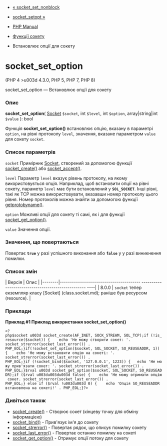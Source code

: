 - [« socket_set_nonblock](function.socket-set-nonblock.md)
- [socket_setopt »](function.socket-setopt.md)

- [PHP Manual](index.md)
- [Функції сокету](ref.sockets.md)
- Встановлює опції для сокету

# socket_set_option

(PHP 4 \>u003d 4.3.0, PHP 5, PHP 7, PHP 8)

socket_set_option — Встановлює опції для сокету

### Опис

**socket_set_option**(
[Socket](class.socket.md) `$socket`,
int `$level`,
int `$option`,
array\|string\|int `$value`
): bool

Функція **socket_set_option()** встановлює опцію, вказану в
параметрі `option`, на рівні протоколу `level`, значення, вказане
параметром `value` для сокету `socket`.

### Список параметрів

`socket`
Примірник [Socket](class.socket.md), створений за допомогою функції
[socket_create()](function.socket-create.md) або
[socket_accept()](function.socket-accept.md).

`level`
Параметр `level` вказує рівень протоколу, на якому використовується
опція. Наприклад, щоб встановити опції на рівні сокету, параметр
`level` має бути встановлений у **`SOL_SOCKET`**. Інші рівні, такі
як TCP можна використовувати, вказавши номер протоколу цього рівня. Номер
протоколів можна знайти за допомогою функції
[getprotobyname()](function.getprotobyname.md).

`option`
Можливі опції для сокету ті самі, як і для функції
[socket_get_option()](function.socket-get-option.md).

`value`
Значення опції.

### Значення, що повертаються

Повертає **`true`** у разі успішного виконання або **`false`** у
у разі виникнення помилки.

### Список змін

| Версія | Опис |
|--------|---------------------------------------- -------------------------------------------------- ----|
| 8.0.0 | `socket` тепер екземпляр класу [Socket] (class.socket.md); раніше був ресурсом (resource). |

### Приклади

**Приклад #1 Приклад використання **socket_set_option()****

` <?php$socket u003d socket_create(AF_INET, SOCK_STREAM, SOL_TCP);if (!is_resource($socket)) {    echo 'Не можу створити сокет: '. socket_strerror(socket_last_error()) . PHP_EOL;}if(!socket_set_option($socket, SOL_SOCKET, SO_REUSEADDR, 1)) {    echo 'Не можу встановити опцію на сокеті: '. socket_strerror(socket_last_error()) . PHP_EOL;}if (!socket_bind($socket, '127.0.0.1', 1223)) {   echo 'Не можу прив'язати сокет: '. socket_strerror(socket_last_error()) . PHP_EOL;}$rval u003d socket_get_option($socket, SOL_SOCKET, SO_REUSEADDR);if ($rval u003du003du003d false) {    echo 'Не можу отримати опцію сокет. socket_strerror(socket_last_error()) . PHP_EOL;} else if ($rval !u003du003d 0) {    echo 'Опція SO_REUSEADDR встановлена на сокеті!' . PHP_EOL;}?> `

### Дивіться також

- [socket_create()](function.socket-create.md) - Створює сокет
(кінцеву точку для обміну інформацією)
- [socket_bind()](function.socket-bind.md) - Прив'язує ім'я до
сокету
- [socket_strerror()](function.socket-strerror.md) - Повертає
рядок, що описує помилку сокету
- [socket_last_error()](function.socket-last-error.md) - Повертає
останню помилку на сокеті
- [socket_get_option()](function.socket-get-option.md) - Отримує
опції потоку для сокету
